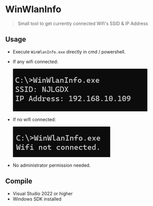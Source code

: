# WinWlanInfo

> Small tool to get currently connected Wifi's SSID & IP Address

## Usage

- Execute `WinWlanInfo.exe` directly in cmd / powershell.

- If any wifi connected:

  ![image-20230914215203318](assets/image-20230914215203318.png)

- If no wifi connected:

  ![image-20230914215456702](assets/image-20230914215456702.png)

- No administrator permission needed.

## Compile

- Visual Studio 2022 or higher
- Windows SDK installed